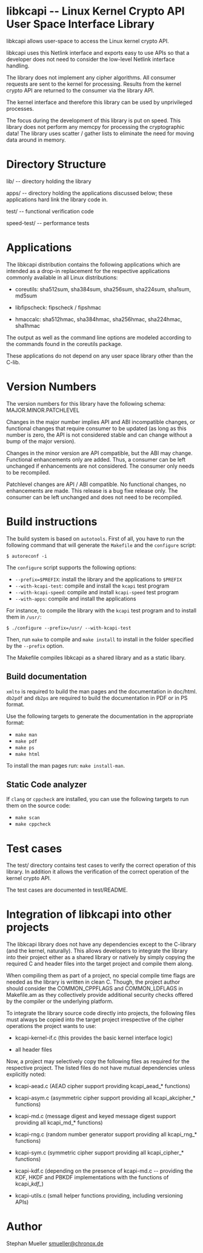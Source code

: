 libkcapi -- Linux Kernel Crypto API User Space Interface Library
================================================================

libkcapi allows user-space to access the Linux kernel crypto API.

libkcapi uses this Netlink interface and exports easy to use APIs so that
a developer does not need to consider the low-level Netlink interface handling.

The library does not implement any cipher algorithms. All consumer requests
are sent to the kernel for processing. Results from the kernel crypto API
are returned to the consumer via the library API.

The kernel interface and therefore this library can be used by unprivileged
processes.

The focus during the development of this library is put on speed. This library
does not perform any memcpy for processing the cryptographic data! The library
uses scatter / gather lists to eliminate the need for moving data around in
memory.

Directory Structure
===================

lib/ -- directory holding the library

apps/ -- directory holding the applications discussed below; these
	 applications hard link the library code in.

test/ -- functional verification code

speed-test/ -- performance tests

Applications
============

The libkcapi distribution contains the following applications which are
intended as a drop-in replacement for the respective applications commonly
available in all Linux distributions:

* coreutils: sha512sum, sha384sum, sha256sum, sha224sum, sha1sum, md5sum

* libfipscheck: fipscheck / fipshmac

* hmaccalc: sha512hmac, sha384hmac, sha256hmac, sha224hmac, sha1hmac

The output as well as the command line options are modeled according to the
commands found in the coreutils package.

These applications do not depend on any user space library other than the
C-lib.


Version Numbers
===============
The version numbers for this library have the following schema:
MAJOR.MINOR.PATCHLEVEL

Changes in the major number implies API and ABI incompatible changes, or
functional changes that require consumer to be updated (as long as this 
number is zero, the API is not considered stable and can change without a 
bump of the major version).

Changes in the minor version are API compatible, but the ABI may change. 
Functional enhancements only are added. Thus, a consumer can be left 
unchanged if enhancements are not considered. The consumer only needs to 
be recompiled.

Patchlevel changes are API / ABI compatible. No functional changes, no
enhancements are made. This release is a bug fixe release only. The
consumer can be left unchanged and does not need to be recompiled.

Build instructions
==================
The build system is based on `autotools`. First of all, you have to run the
following command that will generate the `Makefile` and the `configure` script:
```
$ autoreconf -i
```
The `configure` script supports the following options:
* `--prefix=$PREFIX`: install the library and the applications to
  `$PREFIX`
* `--with-kcapi-test`: compile and install the `kcapi` test program
* `--with-kcapi-speed`: compile and install `kcapi-speed` test program
* `--with-apps`: compile and install the applications

For instance, to compile the library with the `kcapi` test program and to
install them in `/usr/`:
```
$ ./configure --prefix=/usr/ --with-kcapi-test
```

Then, run `make` to compile and `make install` to install in the folder
specified by the `--prefix` option.

The Makefile compiles libkcapi as a shared library and as a static libary.

Build documentation
-------------------
`xmlto` is required to build the man pages and the documentation in doc/html.
`db2pdf` and `db2ps` are required to build the documentation in PDF or in PS format.

Use the following targets to generate the documentation in the appropriate format:
* `make man`
* `make pdf`
* `make ps`
* `make html`

To install the man pages run: `make install-man`.

Static Code analyzer
--------------------
If `clang` or `cppcheck` are installed, you can use the following targets to
run them on the source code:
* `make scan`
* `make cppcheck`

Test cases
==========

The test/ directory contains test cases to verify the correct operation of
this library. In addition it allows the verification of the correct operation
of the kernel crypto API.

The test cases are documented in test/README.


Integration of libkcapi into other projects
===========================================

The libkcapi library does not have any dependencies except to the C-library
(and the kernel, naturally). This allows developers to integrate the
library into their project either as a shared library or natively by simply
copying the required C and header files into the target project and compile
them along.

When compiling them as part of a project, no special compile time flags are
needed as the library is written in clean C. Though, the project author should
consider the COMMON_CPPFLAGS and COMMON_LDFLAGS in Makefile.am as they
collectively provide additional security checks offered by the compiler or
the underlying platform.

To integrate the library source code directly into projects, the following
files must always be copied into the target project irrespective of the cipher
operations the project wants to use:

* kcapi-kernel-if.c (this provides the basic kernel interface logic)

* all header files

Now, a project may selectively copy the following files as required for the
respective project. The listed files do not have mutual dependencies unless
explicitly noted:

* kcapi-aead.c (AEAD cipher support providing kcapi_aead_* functions)

* kcapi-asym.c (asymmetric cipher support providing all kcapi_akcipher_* functions)

* kcapi-md.c (message digest and keyed message digest support providing all kcapi_md_* functions)

* kcapi-rng.c (random number generator support providing all kcapi_rng_* functions)

* kcapi-sym.c (symmetric cipher support providing all kcapi_cipher_* functions)

* kcapi-kdf.c (depending on the presence of kcapi-md.c -- providing the KDF, HKDF and PBKDF implementations with the functions of kcapi_*kdf_*)

* kcapi-utils.c (small helper functions providing, including versioning APIs)


Author
======
Stephan Mueller <smueller@chronox.de>
